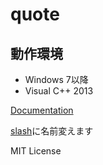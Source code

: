 quote
=====

## 動作環境
* Windows 7以降
* Visual C++ 2013

[Documentation](http://quartorz.github.io/quote)

[slash](http://github.com/quartorz/slash)に名前変えます

MIT License
